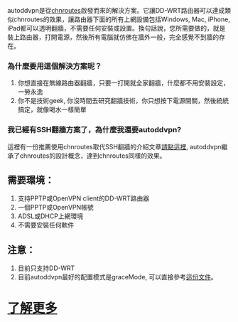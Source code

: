 autoddvpn是從[chnroutes](http://code.google.com/p/chnroutes/)啟發而來的解決方案。它讓DD-WRT路由器可以達成類似chnroutes的效果，讓路由器下面的所有上網設備包括Windows, Mac, iPhone, iPad都可以透明翻牆，不需要任何安裝或設置。換句話說，您所需要做的，就是裝上路由器，打開電源，然後所有電腦就仿佛在牆外一般，完全感覺不到牆的存在。

### 為什麼要用這個解決方案呢？ ###
  1. 你想直接在無線路由器翻牆，只要一打開就全家翻牆，什麼都不用安裝設定，一勞永逸
  1. 你不是技術geek, 你沒時間去研究翻牆技術，你只想按下電源開關，然後統統搞定，就像喝水一樣簡單

### 我已經有SSH翻牆方案了，為什麼我還要autoddvpn? ###
這裡有一份推薦使用chnroutes取代SSH翻牆的介紹文章[請點這裡](http://docs.google.com/Doc?docid=0AXq-kIgdHknTZGhtazJzdHJfNDE2Zm5rdDRmZGQ&hl=en), autoddvpn繼承了chnroutes的設計概念，達到chnroutes同樣的效果。

## 需要環境： ##
  1. 支持PPTP或OpenVPN client的DD-WRT路由器
  1. 一個PPTP或OpenVPN帳號
  1. ADSL或DHCP上網環境
  1. 不需要安裝任何軟件

## 注意： ##
  1. 目前只支持DD-WRT
  1. 目前autoddvpn最好的配置模式是graceMode, 可以直接參考[這份文件](http://code.google.com/p/autoddvpn/wiki/graceMode)。


# [了解更多](http://code.google.com/p/autoddvpn/wiki/README) #